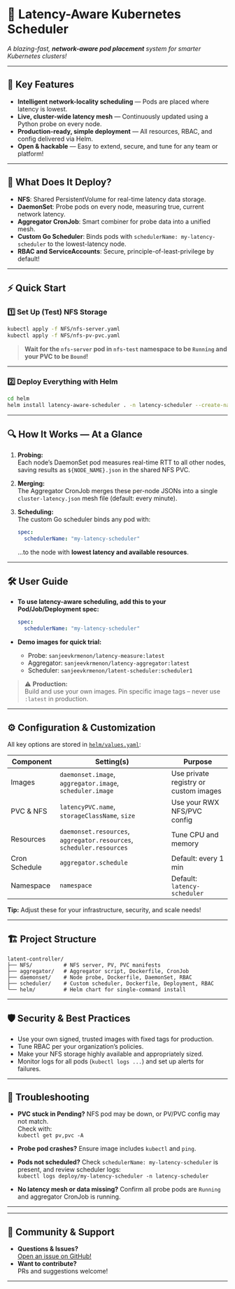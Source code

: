 # 🚀 Latency-Aware Kubernetes Scheduler

*A blazing-fast, **network-aware pod placement** system for smarter Kubernetes clusters!*

---

## **🌟 Key Features**

- **Intelligent network-locality scheduling** — Pods are placed where latency is lowest.
- **Live, cluster-wide latency mesh** — Continuously updated using a Python probe on every node.
- **Production-ready, simple deployment** — All resources, RBAC, and config delivered via Helm.
- **Open & hackable** — Easy to extend, secure, and tune for any team or platform!

---

## **🤔 What Does It Deploy?**

- **NFS**: Shared PersistentVolume for real-time latency data storage.
- **DaemonSet**: Probe pods on every node, measuring true, current network latency.
- **Aggregator CronJob**: Smart combiner for probe data into a unified mesh.
- **Custom Go Scheduler**: Binds pods with `schedulerName: my-latency-scheduler` to the lowest-latency node.
- **RBAC and ServiceAccounts**: Secure, principle-of-least-privilege by default!

---

## **⚡️ Quick Start**

### 1️⃣  Set Up (Test) NFS Storage

```sh
kubectl apply -f NFS/nfs-server.yaml
kubectl apply -f NFS/nfs-pv-pvc.yaml
```

> **Wait for the `nfs-server` pod in `nfs-test` namespace to be `Running` and your PVC to be `Bound`!**

---

### 2️⃣ Deploy Everything with Helm

```sh
cd helm
helm install latency-aware-scheduler . -n latency-scheduler --create-namespace
```

---

## **🔍 How It Works — At a Glance**

1. **Probing:**  
   Each node’s DaemonSet pod measures real-time RTT to all other nodes, saving results as `${NODE_NAME}.json` in the shared NFS PVC.
2. **Merging:**  
   The Aggregator CronJob merges these per-node JSONs into a single `cluster-latency.json` mesh file (default: every minute).
3. **Scheduling:**  
   The custom Go scheduler binds any pod with:

   ```yaml
   spec:
     schedulerName: "my-latency-scheduler"
   ```
   ...to the node with **lowest latency and available resources**.

---

## **🛠️ User Guide**

- **To use latency-aware scheduling, add this to your Pod/Job/Deployment spec:**
    ```yaml
    spec:
      schedulerName: "my-latency-scheduler"
    ```

- **Demo images for quick trial:**
    - Probe: `sanjeevkrmenon/latency-measure:latest`
    - Aggregator: `sanjeevkrmenon/latency-aggregator:latest`
    - Scheduler: `sanjeevkrmenon/latent-scheduler:scheduler1`

> ⚠️ **Production:**  
> Build and use your own images. Pin specific image tags – never use `:latest` in production.

---

## **⚙️ Configuration & Customization**

All key options are stored in [`helm/values.yaml`](helm/values.yaml):

| **Component** | **Setting(s)**                                    | **Purpose**                             |
|---------------|---------------------------------------------------|-----------------------------------------|
| Images        | `daemonset.image`, `aggregator.image`, `scheduler.image` | Use private registry or custom images   |
| PVC & NFS     | `latencyPVC.name`, `storageClassName`, `size`     | Use your RWX NFS/PVC config             |
| Resources     | `daemonset.resources`, `aggregator.resources`, `scheduler.resources` | Tune CPU and memory          |
| Cron Schedule | `aggregator.schedule`                             | Default: every 1 min                    |
| Namespace     | `namespace`                                       | Default: `latency-scheduler`            |

**Tip:** Adjust these for your infrastructure, security, and scale needs!

---

## **🏗️ Project Structure**

```
latent-controller/
├── NFS/          # NFS server, PV, PVC manifests
├── aggregator/   # Aggregator script, Dockerfile, CronJob
├── daemonset/    # Node probe, Dockerfile, DaemonSet, RBAC
├── scheduler/    # Custom scheduler, Dockerfile, Deployment, RBAC
└── helm/         # Helm chart for single-command install
```

---

## **🛡️ Security & Best Practices**

- Use your own signed, trusted images with fixed tags for production.
- Tune RBAC per your organization’s policies.
- Make your NFS storage highly available and appropriately sized.
- Monitor logs for all pods (`kubectl logs ...`) and set up alerts for failures.

---

## **🐛 Troubleshooting**

- **PVC stuck in Pending?** NFS pod may be down, or PV/PVC config may not match.  
  Check with:  
  `kubectl get pv,pvc -A`

- **Probe pod crashes?** Ensure image includes `kubectl` and `ping`.

- **Pods not scheduled?** Check `schedulerName: my-latency-scheduler` is present, and review scheduler logs:  
  `kubectl logs deploy/my-latency-scheduler -n latency-scheduler`

- **No latency mesh or data missing?** Confirm all probe pods are `Running` and aggregator CronJob is running.

---


---

## **🤝 Community & Support**

- **Questions & Issues?**  
  [Open an issue on GitHub!](https://github.com/Sanjeevkrmenon/latent-scheduler/issues)
- **Want to contribute?**  
  PRs and suggestions welcome!

---
